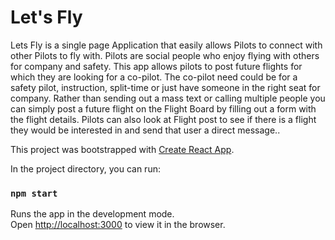 # Let's Fly
Lets Fly is a single page Application that easily allows Pilots to connect with other Pilots to fly with. Pilots are social people who enjoy flying with others for company and safety. This app allows pilots to post future flights for which they are looking for a co-pilot. The co-pilot need could be for a safety pilot, instruction, split-time or just have someone in the right seat for company. Rather than sending out a mass text or calling multiple people you can simply post a future flight on the Flight Board by  filling out a form with the flight details. Pilots can also look at Flight post to see if there is a flight they would be interested in and send that user a direct message..



This project was bootstrapped with [Create React App](https://github.com/facebook/create-react-app).

In the project directory, you can run:

### `npm start`

Runs the app in the development mode.<br />
Open [http://localhost:3000](http://localhost:3000) to view it in the browser.
